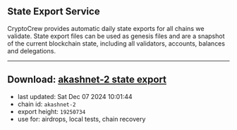 ## State Export Service
CryptoCrew provides automatic daily state exports for all chains we validate. State export files can be used as genesis files and are a snapshot of the current blockchain state, including all validators, accounts, balances and delegations.

---
**Download: [akashnet-2 state export](https://dl-eu2.ccvalidators.com/SERVICE/akash/akashnet-2_export_19250734.json)**
---

- last updated: Sat Dec 07 2024 10:01:44
- chain id: `akashnet-2`
- export height: `19250734`
- use for: airdrops, local tests, chain recovery
